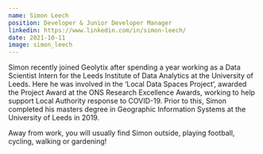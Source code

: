 ```yaml
---
name: Simon Leech
position: Developer & Junior Developer Manager
linkedin: https://www.linkedin.com/in/simon-leech/
date: 2021-10-11
image: simon_leech
---
```

Simon recently joined Geolytix after spending a year working as a Data Scientist Intern for the Leeds Institute of Data Analytics at the University of Leeds. Here he was involved in the ‘Local Data Spaces Project’, awarded the Project Award at the ONS Research Excellence Awards, working to help support Local Authority response to COVID-19. Prior to this, Simon completed his masters degree in Geographic Information Systems at the University of Leeds in 2019.

Away from work, you will usually find Simon outside, playing football, cycling, walking or gardening!

